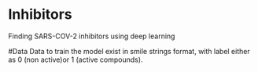 # Inhibitors
Finding SARS-COV-2 inhibitors using deep learning

#Data 
Data to train the model exist in smile strings format, with label either as 0 (non active)or 1 (active compounds). 

